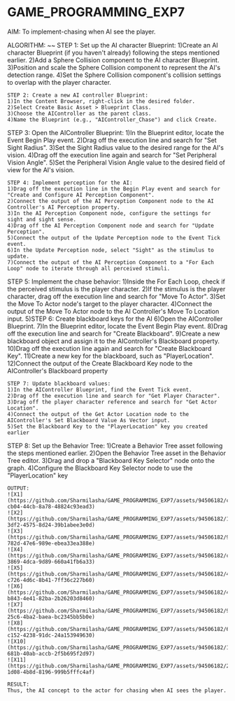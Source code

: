 # GAME_PROGRAMMING_EXP7
AIM:
To implement-chasing when AI see the player.

ALGORITHM:
~~
STEP 1: Set up the AI character Blueprint:
1)Create an AI character Blueprint (if you haven't already) following the steps mentioned earlier.
2)Add a Sphere Collision component to the AI character Blueprint.
3)Position and scale the Sphere Collision component to represent the AI's detection range.
4)Set the Sphere Collision component's collision settings to overlap with the player character.
~~~
STEP 2: Create a new AI controller Blueprint:
1)In the Content Browser, right-click in the desired folder.
2)Select Create Basic Asset > Blueprint Class.
3)Choose the AIController as the parent class.
4)Name the Blueprint (e.g., "AIController_Chase") and click Create.
~~~
STEP 3: Open the AIController Blueprint:
1)In the Blueprint editor, locate the Event Begin Play event.
2)Drag off the execution line and search for "Set Sight Radius".
3)Set the Sight Radius value to the desired range for the AI's vision.
4)Drag off the execution line again and search for "Set Peripheral Vision Angle".
5)Set the Peripheral Vision Angle value to the desired field of view for the AI's vision.
~~~
STEP 4: Implement perception for the AI:
1)Drag off the execution line in the Begin Play event and search for "Create and Configure AI Perception Component".
2)Connect the output of the AI Perception Component node to the AI Controller's AI Perception property.
3)In the AI Perception Component node, configure the settings for sight and sight sense.
4)Drag off the AI Perception Component node and search for "Update Perception".
5)Connect the output of the Update Perception node to the Event Tick event.
6)In the Update Perception node, select "Sight" as the stimulus to update.
7)Connect the output of the AI Perception Component to a "For Each Loop" node to iterate through all perceived stimuli.
~~~
STEP 5: Implement the chase behavior:
1)Inside the For Each Loop, check if the perceived stimulus is the player character.
2)If the stimulus is the player character, drag off the execution line and search for "Move To Actor".
3)Set the Move To Actor node's target to the player character.
4)Connect the output of the Move To Actor node to the AI Controller's Move To Location input.
5)STEP 6: Create blackboard keys for the AI
6)Open the AIController Blueprint.
7)In the Blueprint editor, locate the Event Begin Play event.
8)Drag off the execution line and search for "Create Blackboard".
9)Create a new blackboard object and assign it to the AIController's Blackboard property.
10)Drag off the execution line again and search for "Create Blackboard Key".
11)Create a new key for the blackboard, such as "PlayerLocation".
12)Connect the output of the Create Blackboard Key node to the AIController's Blackboard property
~~~
STEP 7: Update blackboard values:
1)In the AIController Blueprint, find the Event Tick event.
2)Drag off the execution line and search for "Get Player Character".
3)Drag off the player character reference and search for "Get Actor Location".
4)Connect the output of the Get Actor Location node to the AIController's Set Blackboard Value As Vector input.
5)Set the Blackboard Key to the "PlayerLocation" key you created earlier
~~~
STEP 8: Set up the Behavior Tree:
1)Create a Behavior Tree asset following the steps mentioned earlier.
2)Open the Behavior Tree asset in the Behavior Tree editor.
3)Drag and drop a "Blackboard Key Selector" node onto the graph.
4)Configure the Blackboard Key Selector node to use the "PlayerLocation" key
~~~
OUTPUT:
![X1](https://github.com/Sharmilasha/GAME_PROGRAMMING_EXP7/assets/94506182/cd66ac59-cb04-44cb-8a78-48824c93ead3)
![X2](https://github.com/Sharmilasha/GAME_PROGRAMMING_EXP7/assets/94506182/10fdf0f8-3df2-4575-8d24-39b1abee3e0d)
![X3](https://github.com/Sharmilasha/GAME_PROGRAMMING_EXP7/assets/94506182/9499a11e-782d-47e6-989e-ebea33ea388e)
![X4](https://github.com/Sharmilasha/GAME_PROGRAMMING_EXP7/assets/94506182/ca6ba4cf-3869-4dca-9d89-660a41fb6a33)
![X5](https://github.com/Sharmilasha/GAME_PROGRAMMING_EXP7/assets/94506182/4e4a77c6-c726-4d6c-8b41-7ff36c227b60)
![X6](https://github.com/Sharmilasha/GAME_PROGRAMMING_EXP7/assets/94506182/49e79757-b843-4e41-82ba-2b26203d8460)
![X7](https://github.com/Sharmilasha/GAME_PROGRAMMING_EXP7/assets/94506182/986b0ed3-25c6-4ba2-baea-bc2345bb5b0e)
![X8](https://github.com/Sharmilasha/GAME_PROGRAMMING_EXP7/assets/94506182/6adb5d9f-c152-4238-91dc-24a153949630)
![X10](https://github.com/Sharmilasha/GAME_PROGRAMMING_EXP7/assets/94506182/1fe36713-681b-40ab-accb-2f5b695f2d97)
![X11](https://github.com/Sharmilasha/GAME_PROGRAMMING_EXP7/assets/94506182/2ce966ed-1d08-4b8d-8196-999b5fffc4af)

RESULT:
Thus, the AI concept to the actor for chasing when AI sees the player.









